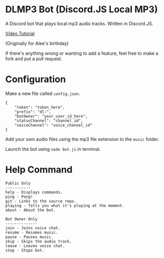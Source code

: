# DLMP3 Bot (Discord.JS Local MP3)

A Discord bot that plays local mp3 audio tracks. Written in Discord.JS.

[Video Tutorial](https://www.youtube.com/watch?v=7X3FAhYW31I)

(Originally for Alee's birthday)

If there's anything wrong or wanting to add a feature, feel free to make a fork and put a pull request.

# Configuration
Make a new file called `config.json`.
```
{
    "token": "token_here",
    "prefix": "dl:",
    "botOwner": "your_user_id_here",
    "statusChannel": "channel_id",
    "voiceChannel": "voice_channel_id"
}
```

Add your own audio files using the mp3 file extension to the `music` folder.

Launch the bot using `node bot.js` in terminal.

# Help Command
```
Public Only
-----------
help - Displays commands.
ping - Pong!
git - Links to the source repo.
playing - Tells you what it's playing at the moment.
about - About the bot.

Bot Owner Only
--------------
join - Joins voice chat.
resume - Resumes music.
pause - Pauses music.
skip - Skips the audio track.
leave - Leaves voice chat.
stop - Stops bot.
```
